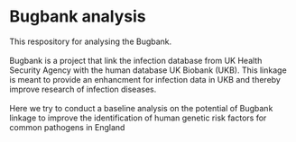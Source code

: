 # Bugbank analysis

This respository for analysing the Bugbank.\
\
Bugbank is a project that link the infection database from UK Health Security Agency with the human database UK Biobank (UKB). This linkage is meant to provide an enhancment for infection data in UKB and thereby improve research of infection diseases.\
\
Here we try to conduct a baseline analysis on the potential of Bugbank linkage to improve the identification of human genetic risk factors for common pathogens in England